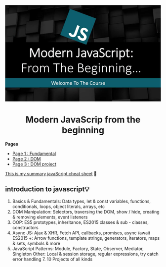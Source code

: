 <div align = "center" >
  <img src = "img/banner.png" alt = "javaScritp banner" >
  <h1 > Modern JavaScrip from the beginning </h1> 
</div >

**Pages**

- [Page 1 : Fundamental](https://github.com/Wissanukhong/Modern-JavaScript-from-the-Biginning)
- [Page 2 : DOM](https://github.com/Wissanukhong/Modern-JavaScript-from-the-Biginning/blob/master/2.Dom/DOM.md)
- [Page 3 : DOM project](https://github.com/Wissanukhong/Modern-JavaScript-from-the-Biginning/blob/master/3.DOMproject/DOMproject.md)

[This is my summary javaScript cheat sheet](https://docs.google.com/spreadsheets/d/15doGb6DQk_ULSSX6rGCPuz110nyPoUi35FM1fwBvT_s/edit?usp=sharing) 💾

## introduction to javascript💡

1. Basics & Fundamentals: Data types, let & const variables, functions, conditionals, loops, object literals, arrays, etc
2. DOM Manipulation: Selectors, traversing the DOM, show / hide, creating & removing elements, event listeners
3. OOP: ES5 prototypes, inheritance, ES2015 classes & sub - classes, constructors
4. Async JS: Ajax & XHR, Fetch API, callbacks, promises, async /await ES2015 +: Arrow functions, template strings, generators, iterators, maps & sets, symbols & more
5. JavaScript Patterns: Module, Factory, State, Observer, Mediator, Singleton Other: Local & session storage, regular expressions, try catch error handling 7. 10 Projects of all kinds
